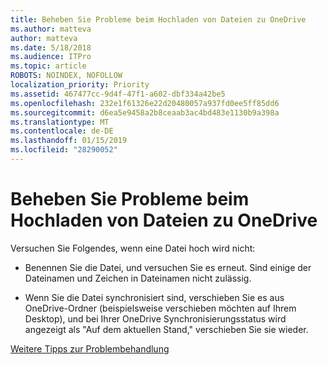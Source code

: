 ```yaml
---
title: Beheben Sie Probleme beim Hochladen von Dateien zu OneDrive
ms.author: matteva
author: matteva
ms.date: 5/18/2018
ms.audience: ITPro
ms.topic: article
ROBOTS: NOINDEX, NOFOLLOW
localization_priority: Priority
ms.assetid: 467477cc-9d4f-47f1-a602-dbf334a42be5
ms.openlocfilehash: 232e1f61326e22d20480057a937fd0ee5ff85dd6
ms.sourcegitcommit: d6ea5e9458a2b8ceaab3ac4bd483e1130b9a398a
ms.translationtype: MT
ms.contentlocale: de-DE
ms.lasthandoff: 01/15/2019
ms.locfileid: "28290052"
---
```

# <a name="fix-problems-uploading-files-to-onedrive"></a>Beheben Sie Probleme beim Hochladen von Dateien zu OneDrive

Versuchen Sie Folgendes, wenn eine Datei hoch wird nicht:
  
- Benennen Sie die Datei, und versuchen Sie es erneut. Sind einige der Dateinamen und Zeichen in Dateinamen nicht zulässig. 
    
- Wenn Sie die Datei synchronisiert sind, verschieben Sie es aus OneDrive-Ordner (beispielsweise verschieben möchten auf Ihrem Desktop), und bei Ihrer OneDrive Synchronisierungsstatus wird angezeigt als "Auf dem aktuellen Stand," verschieben Sie sie wieder. 
    
[Weitere Tipps zur Problembehandlung](https://go.microsoft.com/fwlink/?linkid=873155)
  

